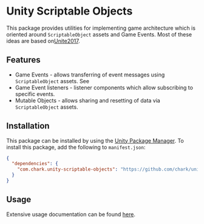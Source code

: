 # Unity Scriptable Objects
This package provides utilities for implementing game architecture which is oriented around `ScriptableObject` assets and Game Events. Most of these ideas are based on[Unite2017](https://github.com/roboryantron/Unite2017).

## Features
- Game Events - allows transferring of event messages using `ScriptableObject` assets. See
- Game Event listeners - listener components which allow subscribing to specific events.
- Mutable Objects - allows sharing and resetting of data via `ScriptableObject` assets.

## Installation
This package can be installed by using the [Unity Package Manager](https://docs.unity3d.com/Packages/com.unity.package-manager-ui@2.0/manual/index.html). To install this package, add the following to `manifest.json`:
```json
{
  "dependencies": {
    "com.chark.unity-scriptable-objects": "https://github.com/chark/unity-scriptable-objects.git#upm"
  }
}
```

## Usage
Extensive usage documentation can be found [here](Assets/Documentation/README.md).
